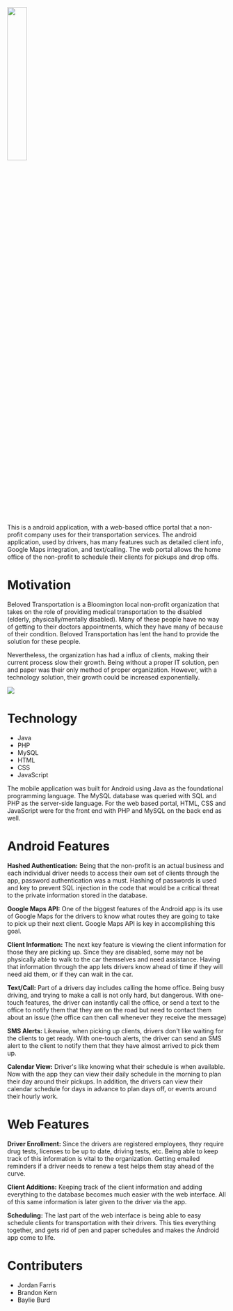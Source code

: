 
<img src="https://i.imgur.com/0lTpXc2.png" width="30%"/>

This is a android application, with a web-based office portal that a non-profit company uses for their transportation services. The android application, used by drivers, has many features such as detailed client info, Google Maps integration, and text/calling. The web portal allows the home office of the non-profit to schedule their clients for pickups and drop offs.

# Motivation

Beloved Transportation is a Bloomington local non-profit organization that takes on the role of providing medical transportation to the disabled (elderly, physically/mentally disabled). Many of these people have no way of getting to their doctors appointments, which they have many of because of their condition. Beloved Transportation has lent the hand to provide the solution for these people.

Nevertheless, the organization has had a influx of clients, making their current process slow their growth. Being without a proper IT solution, pen and paper was their only method of proper organization. However, with a technology solution, their growth could be increased exponentially.

![](https://i.imgur.com/7NTyHLv.jpg)

# Technology

- Java
- PHP
- MySQL
- HTML
- CSS
- JavaScript

The mobile application was built for Android using Java as the foundational programming language. The MySQL database was queried with SQL and PHP as the server-side language. For the web based portal, HTML, CSS and JavaScript were for the front end with PHP and MySQL on the back end as well.

# Android Features

**Hashed Authentication:** Being that the non-profit is an actual business and each individual driver needs to access their own set of clients through the app, password authentication was a must. Hashing of passwords is used and key to prevent SQL injection in the code that would be a critical threat to the private information stored in the database. 

**Google Maps API:** One of the biggest features of the Android app is its use of Google Maps for the drivers to know what routes they are going to take to pick up their next client. Google Maps API is key in accomplishing this goal.

**Client Information:** The next key feature is viewing the client information for those they are picking up. Since they are disabled, some may not be physically able to walk to the car themselves and need assistance. Having that information through the app lets drivers know ahead of time if they will need aid them, or if they can wait in the car.

**Text/Call:** Part of a drivers day includes calling the home office. Being busy driving, and trying to make a call is not only hard, but dangerous. With one-touch features, the driver can instantly call the office, or send a text to the office to notify them that they are on the road but need to contact them about an issue (the office can then call whenever they receive the message)

**SMS Alerts:** Likewise, when picking up clients, drivers don't like waiting for the clients to get ready. With one-touch alerts, the driver can send an SMS alert to the client to notify them that they have almost arrived to pick them up.

**Calendar View:** Driver's like knowing what their schedule is when available. Now with the app they can view their daily schedule in the morning to plan their day around their pickups. In addition, the drivers can view their calendar schedule for days in advance to plan days off, or events around their hourly work.

# Web Features

**Driver Enrollment:** Since the drivers are registered employees, they require drug tests, licenses to be up to date, driving tests, etc. Being able to keep track of this information is vital to the organization. Getting emailed reminders if a driver needs to renew a test helps them stay ahead of the curve.

**Client Additions:** Keeping track of the client information and adding everything to the database becomes much easier with the web interface. All of this same information is later given to the driver via the app.

**Scheduling:** The last part of the web interface is being able to easy schedule clients for transportation with their drivers. This ties everything together, and gets rid of pen and paper schedules and makes the Android app come to life.

# Contributers 

- Jordan Farris
- Brandon Kern
- Baylie Burd




